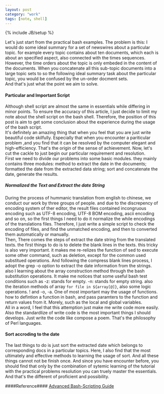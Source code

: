 ```yaml
---
layout: post
category: "work"
tags: [note, shell]
---
```

{% include JB/setup %}

Let's just start from the practical bash examples. The problem is this: I would do some ideal summary for a set of newswires about a particular topic. for example every topic contains about ten documents, which each is about an specified aspect, also connected with the times sequences. However, the time orders about the topic is only embeded in the content of the documents. When you concatenate all this sub-topic documents into a large topic sets to so the following ideal summary task about the particular topic, you would be confused by the un-order docment sets.  
And that's just what the point we aim to solve.   
#### Particular and Important Script ####
Although shell script are almost the same in essentials while differing in minor points. To ensure the accuracy of this article, I just decide to limit my note about the shell script on the bash shell. Therefore, the position of this post is aim to get some conclusion about the experience during the usage of the bash script.  
It's definitely an amazing thing that when you feel that you are just write beautiful code skilfully. Especially that when you encounter a pariticular problem ,and you find that it can be resolved by the computer elegant and high-efficiency. That's the origin of the sense of achievement.  Now, let's cut the cackle to just begin our particular requirement and resolution.  
First we need to divide our problems into some basic modules. they mainly contains three modules: method to extract the date in the documents; formatted the date from the extracted data string; sort and concatenate the date, generate the results.  
##### Normalized the Text and Extract the date String #####
During the process of hummanic translation from english to chinese, we conduct our work by three groups of people. and due to the discrepency of encoding system of ther editor, the result files contained incongruous encoding such as UTF\-8 encoding, UTF\-8 BOM encoding, ascii encoding and so on, so the first things I need to do it normalize the while encodings of the translations files. Therefore, I just write a simple script to check the encoding of files, and find the unmatched encoding, and then to converted them automatically or manually.  
Then, There comes the steps of extract the date string from the translated texts. the first things to do is to delete the blank lines in the texts. this tricky is also very important. it makes me re-relizes the function of sed to execute some other command, such as deletion, except for the common used substitued operations. And following the compress blank lines process, I adopt the grep \-o option to extract the date information from the strings. also I learning about the array construction method through the bash substitution operations. It make me notices that some useful bash test conditions such as \-z: stands for empty. \-n: stands for empty string. also the iteration methods of array `for file in ${array[@]}`, also some logic operations. \! and \-o, \-a. One of most important may the usage of functions. how to defintion a function in bash, and pass paramters to the function and return values from it. Morely, such as the local and global variables.  
All in a word, I feel that this attemption just make me write code more easily. Also the standardlize of write code is the most important things I should develops.  Just write the code like compose a poem.  That's the philosophy of Perl languages.  
#### Sort accroding to the date ####
The last things to do is just sort the extracted date which belongs to corresponding docs in a particular topics. Here, I also find that the most ultimately and effective methods to learning the usage of sort. And all these things cannot not be finish once. And since you have encounter before, you should find that only by the combination of sytemic learning of the tutorial with the practical problems resolution you can truely master the essentials. And that's the different of proficient and possibility.

####Reference####
[Advanced Bash-Scripting Guide](http://tldp.org/LDP/abs/html/)
